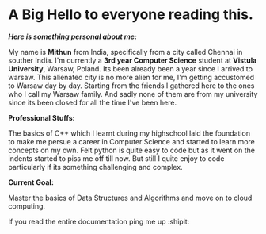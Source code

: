# A Big Hello to everyone reading this.
***Here is something personal about me:***

My name is **Mithun** from India, specifically from a city called Chennai in souther India. 
I'm currently a **3rd year Computer Science** student at **Vistula University**, Warsaw, Poland.
Its been already been a year since I arrived to warsaw. This alienated city is no more alien for me, I'm getting accustomed to Warsaw day by day.
Starting from the friends I gathered here to the ones who I call my Warsaw family. And sadly none of them are from my university since its been closed for all the time I've been here.

**Professional Stuffs:**

The basics of C++ which I learnt during my highschool laid the foundation to make me persue a career in Computer Science and started to learn more concepts on my own.
Felt python is quite easy to code but as it went on the indents started to piss me off till now. But still  I quite enjoy to code particularly if its something challenging and complex.

**Current Goal:**

Master the basics of Data Structures and Algorithms and move on to cloud computing.

If you read the entire documentation ping me up :shipit:
